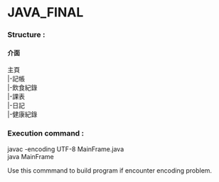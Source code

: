# JAVA_FINAL

### Structure :

#### 介面
主頁  
|-記帳  
|-飲食紀錄  
|-課表  
|-日記  
|-健康紀錄  

### Execution command :

javac -encoding UTF-8 MainFrame.java  
java MainFrame

Use this commmand to build program if encounter encoding problem.